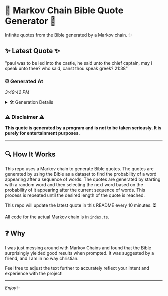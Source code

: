 # 📖 Markov Chain Bible Quote Generator 📖

Infinite quotes from the Bible generated by a Markov chain. ✨

## ✨ Latest Quote ✨
"paul was to be led into the castle, he said unto the chief captain, may i speak unto thee? who said, canst thou speak greek? 21:38"

### ⏰ Generated At
*3:49:42 PM*

<details>
    <summary>🛠️ Generation Details</summary>
    <p>
        <strong>🌱 Seed:</strong> paul<br>
        <strong>🔄 Iterations:</strong> 25<br>
        <strong>📜 Context History:</strong><br>[ paul ]: was<br>[ paul, was ]: to<br>[ paul, was, to ]: be<br>[ paul, was, to, be ]: led<br>[ paul, was, to, be, led ]: into<br>[ paul, was, to, be, led, into ]: the<br>[ was, to, be, led, into, the ]: castle,<br>[ to, be, led, into, the, castle, ]: he<br>[ be, led, into, the, castle,, he ]: said<br>[ led, into, the, castle,, he, said ]: unto<br>[ into, the, castle,, he, said, unto ]: the<br>[ the, castle,, he, said, unto, the ]: chief<br>[ castle,, he, said, unto, the, chief ]: captain,<br>[ he, said, unto, the, chief, captain, ]: may<br>[ said, unto, the, chief, captain,, may ]: i<br>[ unto, the, chief, captain,, may, i ]: speak<br>[ the, chief, captain,, may, i, speak ]: unto<br>[ chief, captain,, may, i, speak, unto ]: thee?<br>[ captain,, may, i, speak, unto, thee? ]: who<br>[ may, i, speak, unto, thee?, who ]: said,<br>[ i, speak, unto, thee?, who, said, ]: canst<br>[ speak, unto, thee?, who, said,, canst ]: thou<br>[ unto, thee?, who, said,, canst, thou ]: speak<br>[ thee?, who, said,, canst, thou, speak ]: greek?<br>[ who, said,, canst, thou, speak, greek? ]: 21:38<br>
    </p>
</details>

### ⚠️ Disclaimer ⚠️
**This quote is generated by a program and is not to be taken seriously. It is purely for entertainment purposes.**

---

## 🔍 How It Works

This repo uses a Markov chain to generate Bible quotes. The quotes are generated by using the Bible as a dataset to find the probability of a word appearing after a sequence of words. The quotes are generated by starting with a random word and then selecting the next word based on the probability of it appearing after the current sequence of words. This process is repeated until the desired length of the quote is reached.

This repo will update the latest quote in this README every 10 minutes. ⏳

All code for the actual Markov chain is in `index.ts`.

## ❓ Why

I was just messing around with Markov Chains and found that the Bible surprisingly yielded good results when prompted. 
It was suggested by a friend, and I am in no way christian.

Feel free to adjust the text further to accurately reflect your intent and experience with the project!

---

*Enjoy*✨
